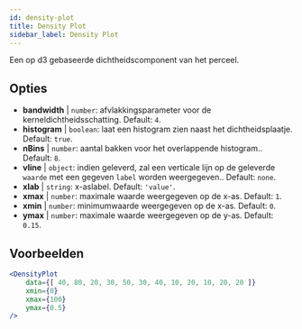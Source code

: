```yaml
---
id: density-plot
title: Density Plot
sidebar_label: Density Plot
---
```


Een op d3 gebaseerde dichtheidscomponent van het perceel.

## Opties

* __bandwidth__ | `number`: afvlakkingsparameter voor de kerneldichtheidsschatting. Default: `4`.
* __histogram__ | `boolean`: laat een histogram zien naast het dichtheidsplaatje. Default: `true`.
* __nBins__ | `number`: aantal bakken voor het overlappende histogram.. Default: `8`.
* __vline__ | `object`: indien geleverd, zal een verticale lijn op de geleverde `waarde` met een gegeven `label` worden weergegeven.. Default: `none`.
* __xlab__ | `string`: x-aslabel. Default: `'value'`.
* __xmax__ | `number`: maximale waarde weergegeven op de x-as. Default: `1`.
* __xmin__ | `number`: minimumwaarde weergegeven op de x-as. Default: `0`.
* __ymax__ | `number`: maximale waarde weergegeven op de y-as. Default: `0.15`.


## Voorbeelden

```jsx live
<DensityPlot
    data={[ 40, 80, 20, 30, 50, 30, 40, 10, 20, 10, 20, 20 ]}
    xmin={0}
    xmax={100}
    ymax={0.5}
/>
```

